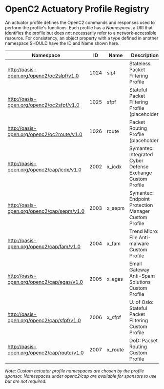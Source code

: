 # OpenC2 Actuatory Profile Registry

An actuator profile defines the OpenC2 commands and responses used to perform the profile's functions.  Each profile has a *Namespace*, a URI that identifies the profile but does not necessarily refer to a network-accessible resource.  For consistency, an object property with a type defined in another namespace SHOULD have the ID and Name shown here.

| Namespace                                       |  ID  |   Name   | Description |
| ----------------------------------------------- | ---- | -------- | ----------- |
| http://oasis-open.org/openc2/oc2slpf/v1.0       | 1024 | slpf     | Stateless Packet Filtering Profile |
| http://oasis-open.org/openc2/oc2sfpf/v1.0       | 1025 | sfpf     | Stateful Packet Filtering Profile (placeholder) |
| http://oasis-open.org/openc2/oc2route/v1.0      | 1026 | route    | Packet Routing Profile (placeholder) |
| http://oasis-open.org/openc2/cap/icdx/v1.0      | 2002 | x_icdx   | Symantec: Integrated Cyber Defense Exchange Custom Profile |
| http://oasis-open.org/openc2/cap/sepm/v1.0      | 2003 | x_sepm   | Symantec: Endpoint Protection Manager Custom Profile |
| http://oasis-open.org/openc2/cap/fam/v1.0       | 2004 | x_fam    | Trend Micro: File Anti-malware Custom Profile |
| http://oasis-open.org/openc2/cap/egas/v1.0      | 2005 | x_egas   | Email Gateway Anti-Spam Solutions Custom Profile |
| http://oasis-open.org/openc2/cap/sfpf/v1.0      | 2006 | x_sfpf   | U. of Oslo: Stateful Packet Filtering Custom Profile |
| http://oasis-open.org/openc2/cap/route/v1.0     | 2007 | x_route  | DoD: Packet Routing Custom Profile |

*Note: Custom actuator profile namespaces are chosen by the profile sponsor.  Namespaces under openc2/cap
are available for sponsors to use but are not required.*
